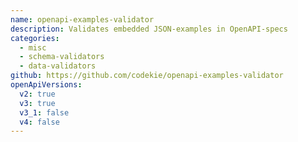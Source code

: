 ```yaml
---
name: openapi-examples-validator
description: Validates embedded JSON-examples in OpenAPI-specs
categories:
  - misc
  - schema-validators
  - data-validators
github: https://github.com/codekie/openapi-examples-validator
openApiVersions:
  v2: true
  v3: true
  v3_1: false
  v4: false
---
```

